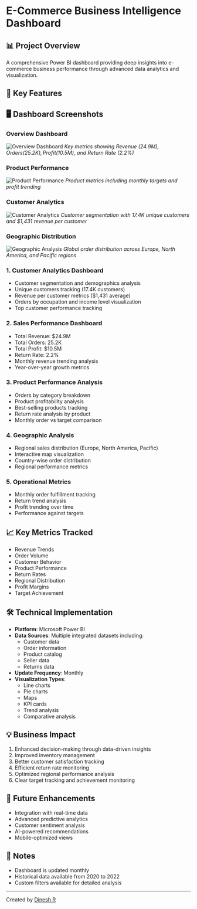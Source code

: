 # E-Commerce Business Intelligence Dashboard

## 📊 Project Overview
A comprehensive Power BI dashboard providing deep insights into e-commerce business performance through advanced data analytics and visualization.

## 🎯 Key Features
## 🖥️ Dashboard Screenshots

### Overview Dashboard
![Overview Dashboard](assets/dashboard-overview.png)
*Key metrics showing Revenue ($24.9M), Orders (25.2K), Profit ($10.5M), and Return Rate (2.2%)*

### Product Performance
![Product Performance](assets/product-metrics.png)
*Product metrics including monthly targets and profit trending*

### Customer Analytics
![Customer Analytics](assets/customer-analytics.png)
*Customer segmentation with 17.4K unique customers and $1,431 revenue per customer*

### Geographic Distribution
![Geographic Analysis](assets/geographic-analysis.png)
*Global order distribution across Europe, North America, and Pacific regions*

### 1. Customer Analytics Dashboard
- Customer segmentation and demographics analysis
- Unique customers tracking (17.4K customers)
- Revenue per customer metrics ($1,431 average)
- Orders by occupation and income level visualization
- Top customer performance tracking

### 2. Sales Performance Dashboard

- Total Revenue: $24.9M
- Total Orders: 25.2K
- Total Profit: $10.5M
- Return Rate: 2.2%
- Monthly revenue trending analysis
- Year-over-year growth metrics

### 3. Product Performance Analysis
- Orders by category breakdown
- Product profitability analysis
- Best-selling products tracking
- Return rate analysis by product
- Monthly order vs target comparison

### 4. Geographic Analysis
- Regional sales distribution (Europe, North America, Pacific)
- Interactive map visualization
- Country-wise order distribution
- Regional performance metrics

### 5. Operational Metrics
- Monthly order fulfillment tracking
- Return trend analysis
- Profit trending over time
- Performance against targets

## 📈 Key Metrics Tracked
- Revenue Trends
- Order Volume
- Customer Behavior
- Product Performance
- Return Rates
- Regional Distribution
- Profit Margins
- Target Achievement

## 🛠️ Technical Implementation
- **Platform**: Microsoft Power BI
- **Data Sources**: Multiple integrated datasets including:
  - Customer data
  - Order information
  - Product catalog
  - Seller data
  - Returns data
- **Update Frequency**: Monthly
- **Visualization Types**:
  - Line charts
  - Pie charts
  - Maps
  - KPI cards
  - Trend analysis
  - Comparative analysis

## 💡 Business Impact
1. Enhanced decision-making through data-driven insights
2. Improved inventory management
3. Better customer satisfaction tracking
4. Efficient return rate monitoring
5. Optimized regional performance analysis
6. Clear target tracking and achievement monitoring

## 🔄 Future Enhancements
- Integration with real-time data
- Advanced predictive analytics
- Customer sentiment analysis
- AI-powered recommendations
- Mobile-optimized views

## 📝 Notes
- Dashboard is updated monthly
- Historical data available from 2020 to 2022
- Custom filters available for detailed analysis

---
Created by [Dinesh R](https://github.com/DineshR786)
